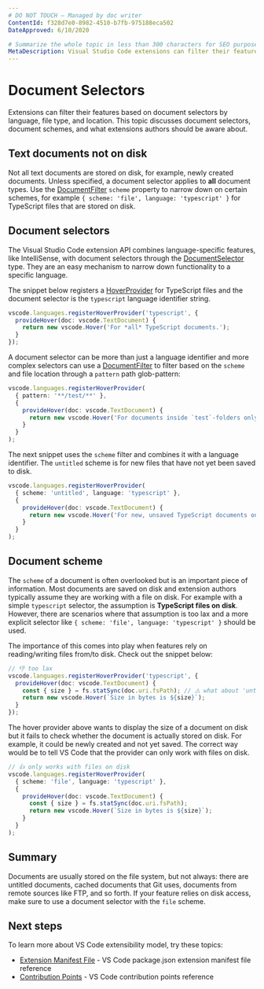 ```yaml
---
# DO NOT TOUCH — Managed by doc writer
ContentId: f328d7e0-8982-4510-b7fb-975188eca502
DateApproved: 6/10/2020

# Summarize the whole topic in less than 300 characters for SEO purpose
MetaDescription: Visual Studio Code extensions can filter their features based on Document Selectors by language, file type, and location.
---
```


# Document Selectors

Extensions can filter their features based on document selectors by language, file type, and location. This topic discusses document selectors, document schemes, and what extensions authors should be aware about.

## Text documents not on disk

Not all text documents are stored on disk, for example, newly created documents. Unless specified, a document selector applies to **all** document types. Use the [DocumentFilter](/api/references/vscode-api#DocumentFilter) `scheme` property to narrow down on certain schemes, for example `{ scheme: 'file', language: 'typescript' }` for TypeScript files that are stored on disk.

## Document selectors

The Visual Studio Code extension API combines language-specific features, like IntelliSense, with document selectors through the [DocumentSelector](/api/references/vscode-api#DocumentSelector) type. They are an easy mechanism to narrow down functionality to a specific language.

The snippet below registers a [HoverProvider](/api/references/vscode-api#HoverProvider) for TypeScript files and the document selector is the `typescript` language identifier string.

```ts
vscode.languages.registerHoverProvider('typescript', {
  provideHover(doc: vscode.TextDocument) {
    return new vscode.Hover('For *all* TypeScript documents.');
  }
});
```

A document selector can be more than just a language identifier and more complex selectors can use a [DocumentFilter](/api/references/vscode-api#DocumentFilter) to filter based on the `scheme` and file location through a `pattern` path glob-pattern:

```ts
vscode.languages.registerHoverProvider(
  { pattern: '**/test/**' },
  {
    provideHover(doc: vscode.TextDocument) {
      return new vscode.Hover('For documents inside `test`-folders only');
    }
  }
);
```

The next snippet uses the `scheme` filter and combines it with a language identifier. The `untitled` scheme is for new files that have not yet been saved to disk.

```ts
vscode.languages.registerHoverProvider(
  { scheme: 'untitled', language: 'typescript' },
  {
    provideHover(doc: vscode.TextDocument) {
      return new vscode.Hover('For new, unsaved TypeScript documents only');
    }
  }
);
```

## Document scheme

The `scheme` of a document is often overlooked but is an important piece of information. Most documents are saved on disk and extension authors typically assume they are working with a file on disk. For example with a simple `typescript` selector, the assumption is **TypeScript files on disk**. However, there are scenarios where that assumption is too lax and a more explicit selector like `{ scheme: 'file', language: 'typescript' }` should be used.

The importance of this comes into play when features rely on reading/writing files from/to disk. Check out the snippet below:

```ts
// 👎 too lax
vscode.languages.registerHoverProvider('typescript', {
  provideHover(doc: vscode.TextDocument) {
    const { size } = fs.statSync(doc.uri.fsPath); // ⚠️ what about 'untitled:/Untitled1.ts' or others?
    return new vscode.Hover(`Size in bytes is ${size}`);
  }
});
```

The hover provider above wants to display the size of a document on disk but it fails to check whether the document is actually stored on disk. For example, it could be newly created and not yet saved. The correct way would be to tell VS Code that the provider can only work with files on disk.

```ts
// 👍 only works with files on disk
vscode.languages.registerHoverProvider(
  { scheme: 'file', language: 'typescript' },
  {
    provideHover(doc: vscode.TextDocument) {
      const { size } = fs.statSync(doc.uri.fsPath);
      return new vscode.Hover(`Size in bytes is ${size}`);
    }
  }
);
```

## Summary

Documents are usually stored on the file system, but not always: there are untitled documents, cached documents that Git uses, documents from remote sources like FTP, and so forth. If your feature relies on disk access, make sure to use a document selector with the `file` scheme.

## Next steps

To learn more about VS Code extensibility model, try these topics:

- [Extension Manifest File](/api/references/extension-manifest) - VS Code package.json extension manifest file reference
- [Contribution Points](/api/references/contribution-points) - VS Code contribution points reference
